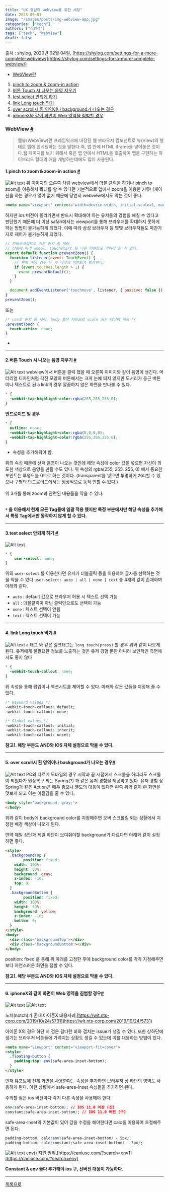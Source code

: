 ```yaml
---
title: "UX 중심의 webview를 위한 세팅"
date: 2023-09-01 
image: "/images/posts/img-webview-app.jpg"
categories: ["tech"]
authors: ["김범석"]
tags: ["tech", "WebView"]
draft: false
---
```




출처 : shylog,  2020년 02월 04일, [https://shylog.com/settings-for-a-more-complete-webview/](https://shylog.com/settings-for-a-more-complete-webview/)<br>

- [WebView란](#aria)
1. [pinch to zoom & zoom-in action](#zoom)
2. [버튼 Touch 시 나오는 음영 지우기](#touch)
3. [test select 안되게 하기](#select)
4. [link Long touch 막기](#long)
5. [over scroll시 흰 영역이나 background가 나오는 경우](#scroll)
6. [iphoneX와 같이 화면이 Web 영역을 침범할 경우](#iphoneX)

### WebView <a id="aria" href="#aria">#</a>


>웹뷰(WebView)란 프레임워크에 내장된 웹 브라우저 컴포넌트로 뷰(View)의 형태로 앱에 임베딩하는 것을 말한다.즉, 앱 안에 HTML iframe을 넣어놓은 것이다.웹 페이지를 보기 위해서 혹은 앱 안에서 HTML을 호출하여 앱을 구현하는 하이브리드 형태의 애을 개발하는데에도 많이 사용된다.

#### 1.pinch to zoom & zoom-in action <a id="zoom" href="#zoom">#</a>
![Alt text](../../../public/images/pinch-to-zoom-example.jpg "pinch to zoom example")
위 이미지의 오른쪽 처럼 webview에서 더블 클릭을 하거나 pinch to zoom을 이용해서 확대를 할 수 있다면  기본적으로 앱에서 zoom을 이용한 커뮤니케이션을 하는 경우가 많이 없기 때문에 당연히 webview에서도 막는 것이 좋다.
```html
<meta name="viewport" content="width=device-width, initial-scale=1, maximum-scale=1.0, minimum-scale=1, user-scalable=0">
```

하지만 ios 버전이 올라가면서 반드시 확대해야 하는 유저들의 경험을 해칠 수 있다고 판단했기 때문에 더 이상 safari에서는 viewport를 통해 브라우저를 확대하지 못하게 하는 방법이 불가능하게 되었다.  이에 따라 삼성 브라우저 등 몇몇 브라우저들도 마찬가지로 제어가 불가능하게 되었다.
```javascript
// 자바스크립트로 기본 핀치 줌 제어
// 상황에 따라 wheel, touchstart 등 다른 이벤트도 막아야 할 수 있다.
export default function preventZoom() {
  function listener(event: TouchEvent) {
    // 핀치 줌의 경우 두 개 이상의 이벤트가 발생한다.
    if (event.touches.length > 1) {
      event.preventDefault();
    }
  }

  document.addEventListener('touchmove', listener, { passive: false });
}
preventZoom();
```
또는
```css
/* css로 핀치 줌 제어, body 혹은 자동으로 scale 되는 대상에 적용 */
.preventTouch {
  touch-action: none;
}
```
- 
---

#### 2.버튼 Touch 시 나오는 음영 지우기 <a id="touch" href="#touch">#</a>
![Alt text](../../../public/images/shadow-example.jpg "shadow example")
webview에서 버튼을 클릭 했을 때 오른쪽 이미지와 같이 음영이 생긴다. 머터리얼 디자인처럼 각진 모양의 버튼에서는 크게 눈에 띄지 않지만 모서리가 둥근 버튼이나 텍스트로 된 a link의 경우 깔끔하지 않은 화면을 만나볼 수 있다.
```css
* {
  -webkit-tap-highlight-color:rgba(255,255,255,0);
}
```

**안드로이드 일 경우**
```CSS
* {
  outline: none;
  -webkit-tap-highlight-color:rgba(0,0,0,0);
  -webkit-tap-highlight-color:rgba(255,255,255,0);
}
```
- 속성을 추가해둬야 함.

위의 속성 때문에 선택 음영이 나오는 것인데 해당 속성에 color 값을 넣으면 자신이 의도한 색상으로 음영을 만들 수도 있다. 위 속성의 rgba(255, 255, 255, 0) 에서 중요한 포인트는 투명도를 0으로 하는 것이다. (transparent를 넣으면 투명하게 처리할 수 있으나 구형의 안드로이드에서는 정상적으로 동작 안할 수 있다.)<br><br>
위 3개를 통해 zoom과 관련된 내용들을 막을 수 있다.<br><br>

**`*` 을 이용해서 현재 모든 Tag들에 일괄 적용 했지만 특정 부분에서만 해당 속성을 추가해서 특정 Tag에서만 동작하지 않게 할 수 있다.**

---
#### 3.test select 안되게 하기 <a id="select" href="#select">#</a>
![Alt text](../../../public/images/test-select-example.jpg "test select example")

```css
* {
	user-select: none;
}
```
위의 `user-select` 를 이용한다면 유저가 더블클릭 등을 이용하여 글자를 선택하는 것을 막을 수 있다
`user-select: auto | all | none | text` 총 4개의 값이 존재하며 아래와 같다.

- `auto` : default 값으로 브라우저 허용 시 텍스트 선택 가능
- `all` : 더블클릭이 아닌 클릭만으로도 선택이 가능
- `none` : 텍스트 선택이 안됨
- `text` : 텍스트 선택이 가능

---
#### 4. link Long touch 막기 <a id="long" href="#long">#</a>
![Alt text](../../../public/images/long-touch-example.jpg "long-touch-example")
`a` 태그 와 같은 링크태그는 `long touch(press)` 할 경우 위와 같이 나오게 된다. 유저에게 불필요한 정보를 노출하는 것은 유저 경험 뿐만 아니라 보안적인 측면에서도 좋지 않다
```css
* {
  -webkit-touch-callout: none;
}
```
위 속성을 통해 팝업이나 액션시트를 제어할 수 있다. 아래와 같은 값들을 지정해 줄 수 있다.
```css
/* Keyword values */
-webkit-touch-callout: default;
-webkit-touch-callout: none;

/* Global values */
-webkit-touch-callout: initial;
-webkit-touch-callout: inherit;
-webkit-touch-callout: unset;
```
**참고1. 해당 부분도 AND와 IOS 자체 설정으로 막을 수 있다.**

---
#### 5. over scroll시 흰 영역이나 background가 나오는 경우<a id="scroll" href="#scroll">#</a>
![Alt text](../../../public/images/scroll-example.jpg "scroll-example")
PC와 다르게 모바일의 경우 시작과 끝 시점에서 스크롤을 하더라도 스크롤이 되었다가 원상복구 되는 Spring(?) 과 같은 유저 경험을 제공하고 있다. 유저 경험 상 Spring과 같은 Action은 매우 좋으나 별도의 대응이 없다면 왼쪽 위와 같이 흰 화면을 맛보게 되고 이는 이질감을 줄 수 있다. 
```html
<body style='background: gray;'>
</body>
```
위와 같이 body에 background color를 지정해주면 오버 스크롤링 되는 상황에서 지정한 배경 색상이 나오게 된다.

만약 제일 상단과 제일 하단이 보여줘야할 background가 다르다면 아래와 같이 설정하면 좋다.
```html
<style>
  .backgroundTop {
		position: fixed;
  	width: 100%;
  	height: 50%;
  	background: gray;
  	z-index: -10;
  	top: 0;    
  }
  .backgroundBottom {
		position: fixed;
  	width: 100%;
  	height: 50%;
  	background: yellow;
  	z-index: -10;
  	bottom: 0;
  }
</style>
<body>
  <div class='backgroundTop'></div>
  <div class='backgroundBottom'></div>
</body>
```

position: fixed 를 통해 위 아래를 고정한 후에 background color를 각각 지정해주면 보다 자연스러운 화면을 접할 수 있다.

**참고1. 해당 부분도 AND와 IOS 자체 설정으로 막을 수 있다.**

---
#### 6. iphoneX와 같이 화면이 Web 영역을 침범할 경우<a id="iphoneX" href="#iphoneX">#</a>
![Alt text](../../../public/images/web-Invasion-example.jpg "web-Invasion-example")
![Alt text](../../../public/images/web-Invasion-example2.jpg "web-Invasion-example")



 노치(notch)가 존재 아이폰X 대응사례,[https://wit.nts-corp.com/2019/10/24/5731](https://wit.nts-corp.com/2019/10/24/5731)

아이폰 X의 경우 하단 저 검은 길다란 바와 겹치는 issue가 생길 수 있다. 또한 상하단에 생기는 브라우저 버튼들에 가려지는 상황도 생길 수 있는데 이를 대응하는 방법이 있다.

```html
<meta name="viewport" content="viewport-fit=cover">
<style>
  .floating-button {
    padding-top: env(safe-area-inset-bottom);
  }
</style>
```
먼저 뷰포트에 전체 화면을 사용한다는 속성을 추가하면 브라우저 상 하단의 영역도 사용하게 된다. 이런 상황에서 safe-area-inset 속성들을 추가하면 된다.

주의할 점은 ios 버전마다 각기 다른 속성을 사용해야 한다.

```css
env(safe-area-inset-bottom); // IOS 11.0 이상 (신)
constant(safe-area-inset-bottom); // IOS 11.0 버전 (구)
```
safe-area-inset의 기본값이 있어 값을 수정을 해야한다면 calc를 이용하여 조절해주면 된다.

```css
padding-bottom: calc(env(safe-area-inset-bottom) - 5px);
padding-bottom: calc(constant(safe-area-inset-button) - 5px);
```


![Alt text](../../../public/images/env-support.jpg "env-support")
env() 지원 범위,[https://caniuse.com/?search=env1](https://caniuse.com/?search=env)


**Constant & env 둘다 추가해야 ios 구, 신버전 대응이 가능하다.**


---
[목록으로](/)
